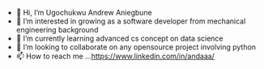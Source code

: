 - 👋 Hi, I’m Ugochukwu Andrew Aniegbune
- 👀 I’m interested in growing as a software developer from mechanical engineering background
- 🌱 I’m currently learning advanced cs concept on data science
- 💞️ I’m looking to collaborate on any opensource project involving python
- 📫 How to reach me ...https://www.linkedin.com/in/andaaa/

<!---
drewsngit/drewsngit is a ✨ special ✨ repository because its `README.md` (this file) appears on your GitHub profile.
You can click the Preview link to take a look at your changes.
--->
